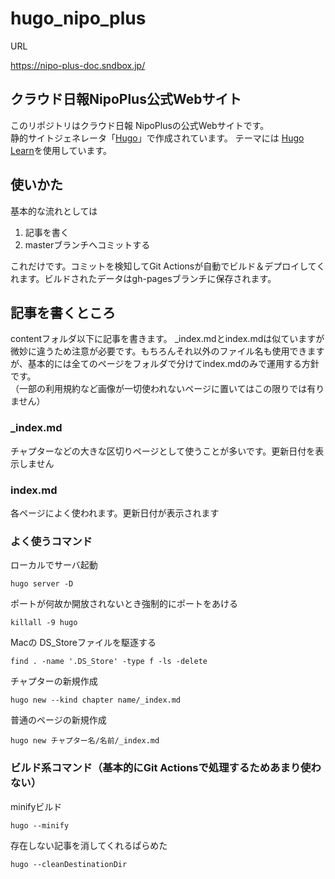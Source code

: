# hugo_nipo_plus

URL

https://nipo-plus-doc.sndbox.jp/

## クラウド日報NipoPlus公式Webサイト

このリポジトリはクラウド日報 NipoPlusの公式Webサイトです。  
静的サイトジェネレータ「[Hugo](https://gohugo.io/)」で作成されています。
テーマには [Hugo Learn](https://learn.netlify.app/en/)を使用しています。


## 使いかた

基本的な流れとしては

1. 記事を書く
1. masterブランチへコミットする

これだけです。コミットを検知してGit Actionsが自動でビルド＆デプロイしてくれます。ビルドされたデータはgh-pagesブランチに保存されます。


## 記事を書くところ

contentフォルダ以下に記事を書きます。
_index.mdとindex.mdは似ていますが微妙に違うため注意が必要です。もちろんそれ以外のファイル名も使用できますが、基本的には全てのページをフォルダで分けてindex.mdのみで運用する方針です。  
（一部の利用規約など画像が一切使われないページに置いてはこの限りでは有りません）

### _index.md

チャプターなどの大きな区切りページとして使うことが多いです。更新日付を表示しません

### index.md

各ページによく使われます。更新日付が表示されます




### よく使うコマンド

ローカルでサーバ起動

```
hugo server -D
```

ポートが何故か開放されないとき強制的にポートをあける

```
killall -9 hugo
```

Macの DS_Storeファイルを駆逐する

```
find . -name '.DS_Store' -type f -ls -delete
```


チャプターの新規作成
```
hugo new --kind chapter name/_index.md
```

普通のページの新規作成
```
hugo new チャプター名/名前/_index.md
```


### ビルド系コマンド（基本的にGit Actionsで処理するためあまり使わない）

minifyビルド
```
hugo --minify
```

存在しない記事を消してくれるぱらめた
```
hugo --cleanDestinationDir
```

